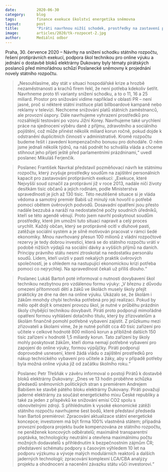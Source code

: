```yaml
---
date:         2020-06-30
category:     blog
tags:         finance exekuce školství energetika sněmovna
layout:       post
title:        "Piráti navrhnou nižší schodek, prostředky na zastavení protiprávních exekucí a podpoří posílení zázemí škol pro online výuku"
image:        articles/2020/tk-rozpocet-2.jpg
author:       Mediální odbor
---  
```





Praha, 30. července 2020 – Návrhy na snížení schodku státního rozpočtu, řešení protiprávních exekucí, podpora škol technikou pro online výuku a jednání o dostavbě bloků elektrárny Dukovany byly tématy pirátských poslanců před mimořádnou schůzí Poslanecké sněmovny k projednání novely státního rozpočtu.

> „Nesouhlasíme, aby stát v situaci hospodářské krize a hrozbě nezaměstnanosti a krachů firem řekl, že není potřeba kdekoliv šetřit. Navrhneme proto tři varianty snížení schodku, a to o 11, 16 a 25 miliard. Prostor pro snižování vidíme například v oblasti PR – není jasné, proč si některé státní instituce platí billboardové kampaně nebo reklamy v televizi. Nechceme snižování platů státních zaměstnanců, ale provozní úspory. Dále navrhujeme vyhrazení prostředků pro rozsáhlejší testování po vzoru Jižní Korey. Navrhujeme také urychlení práce na sjednocení výběru daně z příjmu, zdravotního a sociálního pojištění, což může přinést několik miliard korun ročně, pokud dojde k odstranění duplicitních činností v administrativě. Kromě rozpočtu budeme řešit i zavedení kompenzačního bonusu pro dohodáře. O něm jsme jednali několik týdnů, na náš podnět ho schválila vláda a chceme stihnout jeho přijetí ještě před parlamentními prázdninami,“ uvedl poslanec Mikuláš Ferjenčík.

> Poslanec František Navrkal představil pozměňovací návrh ke státnímu rozpočtu, který zvyšuje prostředky soudům na zajištění personálních kapacit pro zastavování protiprávních exekucí: „Exekuce, které Nejvyšší soud označil za protiprávní již v roce 2013, nadále ničí životy desítkám tisíc občanů a jejich rodinám, podle Ministerstva spravedlnosti je jich až 130 tisíc. Této neutěšené situace si je vláda vědoma a samotný premiér Babiš už minulý rok hovořil o potřebě pomoci obětem úvěrových podvodů. Dosavadní opatření jsou přesto nadále bezzubá a naráží na nedostatečné počty soudních úředníků, kteří se této agendě věnují. Proto jsem navrhl poskytnout soudům prostředky, které jim umožní tuto situaci napravit a celý proces urychlit. Každý občan, který se protiprávně ocitl v dluhové pasti, zatěžuje sociální systém a je silně motivován pracovat v rámci šedé ekonomiky. Mnou navrhovaný přesun 100 milionů z vládní rozpočtové rezervy je tedy dobrou investicí, která se do státního rozpočtu vrátí v podobě nižších výdajů na sociální dávky a vyšších příjmů na daních. Principy právního státu nesmí ztroskotat na nedostatku personálu soudů. Lidem, kteří uvízli v pasti nekalých praktik úvěrových společností, je s ohledem na nastupující ekonomickou krizi potřeba pomoci co nejrychleji. Na spravedlnost čekali už příliš dlouho.“

> Poslanec Lukáš Bartoň poté informoval o nutnosti dovybavení škol technikou nezbytnou pro vzdálenou formu výuky: „V březnu z důvodu omezení přítomnosti dětí a žáků ve školách musely školy přejít prakticky ze dne na den na online výuku. Ukázalo se, že školám i žákům mnohdy chybí technika potřebná pro její realizaci. Pokud by mělo opět dojít k omezení provozu škol, je nutné v průběhu prázdnin školy chybějící technikou dovybavit. Piráti proto podporují mimořádné opatření formou vyhlášení dotačního titulu, který by zřizovatelům a školám finančně pomohl potřebné vybavení zajistit. Z průzkumu mezi zřizovateli a školami víme, že je nutné pořídit cca 40 tisíc zařízení pro učitele v celkové hodnotě 800 milionů korun a přibližně dalších 150 tisíc zařízení v hodnotě 1,5 miliardy korun. Tato zařízení by školy mohly poskytovat žákům, kteří doma nemají potřebné vybavení pro zapojení do online výuky, formou výpůjčky. Piráti podporují doprovodné usnesení, které žádá vládu o zajištění prostředků pro nákup technického vybavení pro učitele a žáky, aby v případě potřeby byla možná online výuka již od začátku školního roku.“

> Poslanec Petr Třešňák v závěru informoval o postoji Pirátů k dostavbě bloků elektrárny Dukovany: „Dnes ve 13 hodin proběhne schůzka předsedů sněmovních politických stran s premiérem Andrejem Babišem ke stavbě pátého bloku elektrárny Dukovany. Piráti považují jaderné elektrárny za součást energetického mixu České republiky a také za jeden z příspěvků ke snižování emisí CO2 spolu s obnovitelnými zdroji. S přihlédnutím k vysoké ekonomické zátěži státního rozpočtu navrhujeme šest bodů, které představí předseda Ivan Bartoš premiérovi: Zpracování aktualizace státní energetické koncepce; investorem má být firma 100% vlastněná státem; případná provozní podpora projektu bude kompenzována ze státního rozpočtu, ne peněženek koncových odběratelů; maximálně transparentní poptávka, technologicky neutrální a otevřena maximálnímu počtu možných dodavatelů s přihlédnutím k bezpečnostním zájmům ČR; představení schématu podpory s časovým výhledem 10 let na podporu výzkumu a vývoje malých modulárních reaktorů a dalších jaderných technologií; zpracování komplexní LCA/CBA analýzy projektu a ohodnocení a nacenění závazku státu vůči investorovi.“
